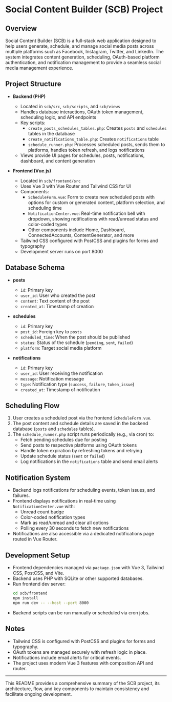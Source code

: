 # Social Content Builder (SCB) Project

## Overview
Social Content Builder (SCB) is a full-stack web application designed to help users generate, schedule, and manage social media posts across multiple platforms such as Facebook, Instagram, Twitter, and LinkedIn. The system integrates content generation, scheduling, OAuth-based platform authentication, and notification management to provide a seamless social media management experience.

## Project Structure
- **Backend (PHP)**
  - Located in `scb/src`, `scb/scripts`, and `scb/views`
  - Handles database interactions, OAuth token management, scheduling logic, and API endpoints
  - Key scripts:
    - `create_posts_schedules_tables.php`: Creates `posts` and `schedules` tables in the database
    - `create_notifications_table.php`: Creates `notifications` table
    - `schedule_runner.php`: Processes scheduled posts, sends them to platforms, handles token refresh, and logs notifications
  - Views provide UI pages for schedules, posts, notifications, dashboard, and content generation

- **Frontend (Vue.js)**
  - Located in `scb/frontend/src`
  - Uses Vue 3 with Vue Router and Tailwind CSS for UI
  - Components:
    - `ScheduleForm.vue`: Form to create new scheduled posts with options for custom or generated content, platform selection, and scheduling time
    - `NotificationCenter.vue`: Real-time notification bell with dropdown, showing notifications with read/unread status and color-coded types
    - Other components include Home, Dashboard, ConnectedAccounts, ContentGenerator, and more
  - Tailwind CSS configured with PostCSS and plugins for forms and typography
  - Development server runs on port 8000

## Database Schema
- **posts**
  - `id`: Primary key
  - `user_id`: User who created the post
  - `content`: Text content of the post
  - `created_at`: Timestamp of creation

- **schedules**
  - `id`: Primary key
  - `post_id`: Foreign key to `posts`
  - `scheduled_time`: When the post should be published
  - `status`: Status of the schedule (`pending`, `sent`, `failed`)
  - `platform`: Target social media platform

- **notifications**
  - `id`: Primary key
  - `user_id`: User receiving the notification
  - `message`: Notification message
  - `type`: Notification type (`success`, `failure`, `token_issue`)
  - `created_at`: Timestamp of notification

## Scheduling Flow
1. User creates a scheduled post via the frontend `ScheduleForm.vue`.
2. The post content and schedule details are saved in the backend database (`posts` and `schedules` tables).
3. The `schedule_runner.php` script runs periodically (e.g., via cron) to:
   - Fetch pending schedules due for posting
   - Send posts to respective platforms using OAuth tokens
   - Handle token expiration by refreshing tokens and retrying
   - Update schedule status (`sent` or `failed`)
   - Log notifications in the `notifications` table and send email alerts

## Notification System
- Backend logs notifications for scheduling events, token issues, and failures.
- Frontend displays notifications in real-time using `NotificationCenter.vue` with:
  - Unread count badge
  - Color-coded notification types
  - Mark as read/unread and clear all options
  - Polling every 30 seconds to fetch new notifications
- Notifications are also accessible via a dedicated notifications page routed in Vue Router.

## Development Setup
- Frontend dependencies managed via `package.json` with Vue 3, Tailwind CSS, PostCSS, and Vite.
- Backend uses PHP with SQLite or other supported databases.
- Run frontend dev server:
  ```bash
  cd scb/frontend
  npm install
  npm run dev -- --host --port 8000
  ```
- Backend scripts can be run manually or scheduled via cron jobs.

## Notes
- Tailwind CSS is configured with PostCSS and plugins for forms and typography.
- OAuth tokens are managed securely with refresh logic in place.
- Notifications include email alerts for critical events.
- The project uses modern Vue 3 features with composition API and router.

---

This README provides a comprehensive summary of the SCB project, its architecture, flow, and key components to maintain consistency and facilitate ongoing development.
